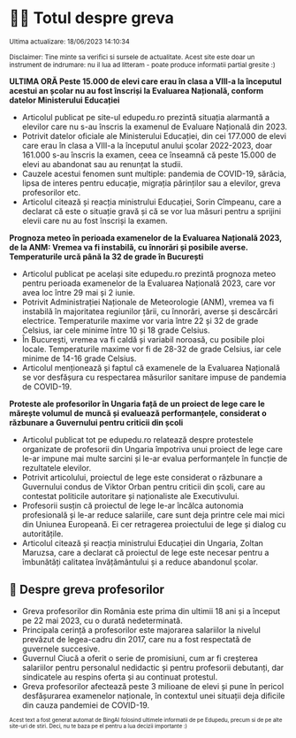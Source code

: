 # 👩‍🏫 Totul despre greva
<sub>Ultima actualizare: 18/06/2023 14:10:34</sub>

<sub>Disclaimer: Tine minte sa verifici si sursele de actualitate. Acest site este doar un instrument de indrumare: nu il lua ad litteram - poate produce informatii partial gresite :)</sub>

**ULTIMA ORĂ Peste 15.000 de elevi care erau în clasa a VIII-a la începutul acestui an școlar nu au fost înscriși la Evaluarea Națională, conform datelor Ministerului Educației**

- Articolul publicat pe site-ul edupedu.ro prezintă situația alarmantă a elevilor care nu s-au înscris la examenul de Evaluare Națională din 2023.
- Potrivit datelor oficiale ale Ministerului Educației, din cei 177.000 de elevi care erau în clasa a VIII-a la începutul anului școlar 2022-2023, doar 161.000 s-au înscris la examen, ceea ce înseamnă că peste 15.000 de elevi au abandonat sau au renunțat la studii.
- Cauzele acestui fenomen sunt multiple: pandemia de COVID-19, sărăcia, lipsa de interes pentru educație, migrația părinților sau a elevilor, greva profesorilor etc.
- Articolul citează și reacția ministrului Educației, Sorin Cîmpeanu, care a declarat că este o situație gravă și că se vor lua măsuri pentru a sprijini elevii care nu au fost înscriși la examen.

**Prognoza meteo în perioada examenelor de la Evaluarea Națională 2023, de la ANM: Vremea va fi instabilă, cu înnorări și posibile averse. Temperaturile urcă până la 32 de grade în București**

- Articolul publicat pe același site edupedu.ro prezintă prognoza meteo pentru perioada examenelor de la Evaluarea Națională 2023, care vor avea loc între 29 mai și 2 iunie.
- Potrivit Administrației Naționale de Meteorologie (ANM), vremea va fi instabilă în majoritatea regiunilor țării, cu înnorări, averse și descărcări electrice. Temperaturile maxime vor varia între 22 și 32 de grade Celsius, iar cele minime între 10 și 18 grade Celsius.
- În București, vremea va fi caldă și variabil noroasă, cu posibile ploi locale. Temperaturile maxime vor fi de 28-32 de grade Celsius, iar cele minime de 14-16 grade Celsius.
- Articolul menționează și faptul că examenele de la Evaluarea Națională se vor desfășura cu respectarea măsurilor sanitare impuse de pandemia de COVID-19.

**Proteste ale profesorilor în Ungaria față de un proiect de lege care le mărește volumul de muncă și evaluează performanțele, considerat o răzbunare a Guvernului pentru criticii din școli**

- Articolul publicat tot pe edupedu.ro relatează despre protestele organizate de profesorii din Ungaria împotriva unui proiect de lege care le-ar impune mai multe sarcini și le-ar evalua performanțele în funcție de rezultatele elevilor.
- Potrivit articolului, proiectul de lege este considerat o răzbunare a Guvernului condus de Viktor Orban pentru criticii din școli, care au contestat politicile autoritare și naționaliste ale Executivului.
- Profesorii susțin că proiectul de lege le-ar încălca autonomia profesională și le-ar reduce salariile, care sunt deja printre cele mai mici din Uniunea Europeană. Ei cer retragerea proiectului de lege și dialog cu autoritățile.
- Articolul citează și reacția ministrului Educației din Ungaria, Zoltan Maruzsa, care a declarat că proiectul de lege este necesar pentru a îmbunătăți calitatea învățământului și a reduce abandonul școlar.

## 🏫 Despre greva profesorilor

- Greva profesorilor din România este prima din ultimii 18 ani și a început pe 22 mai 2023, cu o durată nedeterminată.
- Principala cerință a profesorilor este majorarea salariilor la nivelul prevăzut de legea-cadru din 2017, care nu a fost respectată de guvernele succesive.
- Guvernul Ciucă a oferit o serie de promisiuni, cum ar fi creșterea salariilor pentru personalul nedidactic și pentru profesorii debutanți, dar sindicatele au respins oferta și au continuat protestul.
- Greva profesorilor afectează peste 3 milioane de elevi și pune în pericol desfășurarea examenelor naționale, în contextul unei situații deja dificile din cauza pandemiei de COVID-19.


<sub><sub>Acest text a fost generat automat de BingAI folosind ultimele informatii de pe Edupedu, precum si de pe alte site-uri de stiri. Deci, nu te baza pe el pentru a lua decizii importante :)</sub></sub>